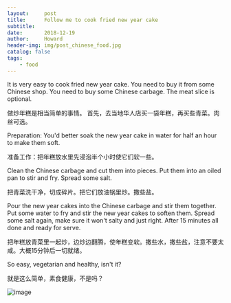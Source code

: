 ```yaml
---
layout:     post
title:      Follow me to cook fried new year cake
subtitle:   
date:       2018-12-19
author:     Howard
header-img: img/post_chinese_food.jpg
catalog: false
tags:
    - food
---
```


It is very easy to cook fried new year cake.  You need to buy it from some Chinese shop. You need to buy some Chinese carbage. The meat slice is optional.   


做炒年糕是相当简单的事情。 首先，去当地华人店买一袋年糕，再买些青菜。肉丝可选。


Preparation: You'd better soak the new year cake in water for half an hour to make them soft.  

准备工作：把年糕放水里先浸泡半个小时使它们软一些。

Clean the Chinese carbage and cut them into pieces.  Put them into an oiled pan to stir and fry.  Spread some salt. 


把青菜洗干净，切成碎片。把它们放油锅里炒。撒些盐。

Pour the new year cakes into the Chinese carbage and stir them together. Put some water to fry and stir the new year cakes to soften them.  Spread some salt again, make sure it won't salty and just right.  After 15 minutes all done and ready for serve. 

把年糕放青菜里一起炒，边炒边翻腾，使年糕变软。撒些水，撒些盐，注意不要太咸。大概15分钟后一切就绪。

So easy, vegetarian and healthy, isn't it? 

就是这么简单，素食健康，不是吗？

 ![image](https://img.esteem.ws/azprvxe1oj.jpg)